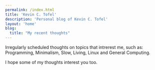 ```yaml
---
permalink: /index.html
title: 'Kevin C. Tofel'
description: 'Personal blog of Kevin C. Tofel'
layout: 'home'
blog:
  title: "My recent thoughts"
---
```

Irregularly scheduled thoughts on topics that intrerest me, such as: Programming, Minimalism, Slow, Living, Linux and General Computing.

I hope some of my thoughts interest you too.

